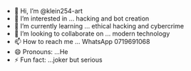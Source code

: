 - 👋 Hi, I’m @klein254-art
- 👀 I’m interested in ... hacking and bot creation 
- 🌱 I’m currently learning ... ethical hacking and cybercrime 
- 💞️ I’m looking to collaborate on ... modern technology 
- 📫 How to reach me ... WhatsApp 0719691068
- 😄 Pronouns: ...He
- ⚡ Fun fact: ...joker but serious 

<!---
klein254-art/klein254-art is a ✨ special ✨ repository because its `README.md` (this file) appears on your GitHub profile.
You can click the Preview link to take a look at your changes.
--->
